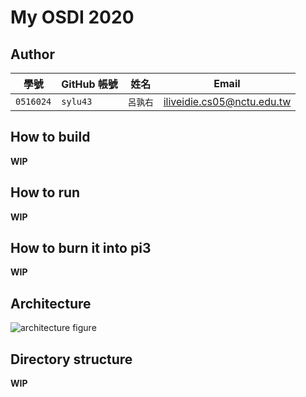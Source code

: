 # My OSDI 2020

## Author

| 學號 | GitHub 帳號 | 姓名 | Email |
| --- | ----------- | --- | --- |
|`0516024`| `sylu43` | `呂孰右` | iliveidie.cs05@nctu.edu.tw |

## How to build

**WIP**

## How to run

**WIP**

## How to burn it into pi3

**WIP**

## Architecture

![architecture figure]()

## Directory structure

**WIP**

